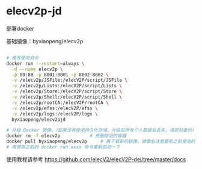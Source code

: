 # elecv2p-jd

部署docker

基础镜像：byxiaopeng/elecv2p

``` sh

# 推荐使用命令
docker run --restart=always \
  -d --name elecv2p \
  -p 80:80 -p 8001:8001 -p 8002:8002 \
  -v /elecv2p/JSFile:/elecV2P/script/JSFile \
  -v /elecv2p/Lists:/elecV2P/script/Lists \
  -v /elecv2p/Store:/elecV2P/script/Store \
  -v /elecv2p/Shell:/elecV2P/script/Shell \
  -v /elecv2p/rootCA:/elecV2P/rootCA \
  -v /elecv2p/efss:/elecV2P/efss \
  -v /elecv2p/logs:/elecV2P/logs \
  byxiaopeng/elecv2pjd

# 升级 Docker 镜像。（如果没有使用持久化存储，升级后所有个人数据会丢失，请提前备份）
docker rm -f elecv2p           # 先删除旧的容器
docker pull byxiaopeng/elecv2p     # 再下载新的镜像。镜像名注意要和之前使用的相对应
# 再使用之前的 docker run xxxx 命令重新启动一下
```
使用教程请参考
https://github.com/elecV2/elecV2P-dei/tree/master/docs
